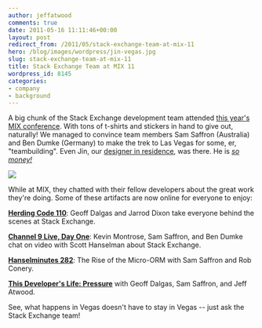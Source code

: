 ```yaml
---
author: jeffatwood
comments: true
date: 2011-05-16 11:11:46+00:00
layout: post
redirect_from: /2011/05/stack-exchange-team-at-mix-11
hero: /blog/images/wordpress/jin-vegas.jpg
slug: stack-exchange-team-at-mix-11
title: Stack Exchange Team at MIX 11
wordpress_id: 8145
categories:
- company
- background
---
```


A big chunk of the Stack Exchange development team attended [this year's MIX conference](http://live.visitmix.com/).  With tons of t-shirts and stickers in hand to give out, naturally! We managed to convince team members Sam Saffron (Australia) and Ben Dumke (Germany) to make the trek to Las Vegas for some, er, "teambuilding". Even Jin, our [designer in residence](http://blog.stackoverflow.com/2010/07/our-designer-in-residence-jin-yang/), was there. He is [_so money!_](http://www.imdb.com/title/tt0117802/quotes)

![](/blog/images/wordpress/jin-vegas.jpg)

While at MIX, they chatted with their fellow developers about the great work they're doing. Some of these artifacts are now online for everyone to enjoy:

**[Herding Code 110](http://herdingcode.com/?p=315)**: Geoff Dalgas and Jarrod Dixon take everyone behind the scenes at Stack Exchange.

**[Channel 9 Live, Day One](http://channel9.msdn.com/Events/Ch9Live/MIX11/C9L105)**: Kevin Montrose, Sam Saffron, and Ben Dumke chat on video with Scott Hanselman about Stack Exchange.

**[Hanselminutes 282](http://hanselminutes.com/default.aspx?showID=282)**: The Rise of the Micro-ORM with Sam Saffron and Rob Conery.

**[This Developer's Life: Pressure](http://thisdeveloperslife.com/post/2-0-2-pressure)** with Geoff Dalgas, Sam Saffron, and Jeff Atwood.

See, what happens in Vegas doesn't have to stay in Vegas -- just ask the Stack Exchange team! 
